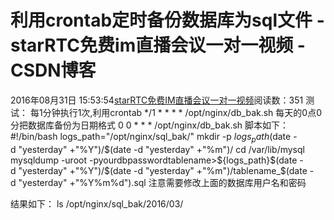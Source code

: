 # 利用crontab定时备份数据库为sql文件 - starRTC免费im直播会议一对一视频 - CSDN博客
2016年08月31日 15:53:54[starRTC免费IM直播会议一对一视频](https://me.csdn.net/elesos)阅读数：351
测试：
每1分钟执行1次,利用crontab
*/1 * * * * /opt/nginx/db_bak.sh
每天的0点0分把数据库备份为日期格式
0 0 * * * /opt/nginx/db_bak.sh
脚本如下：
#!/bin/bash
logs_path="/opt/nginx/sql_bak/"
mkdir -p ${logs_path}$(date -d "yesterday" +"%Y")/$(date -d "yesterday" +"%m")/
cd /var/lib/mysql
mysqldump -uroot -pyourdbpasswordtablename>${logs_path}$(date -d "yesterday" +"%Y")/$(date -d "yesterday" +"%m")/tablename_$(date -d "yesterday" +"%Y%m%d").sql
注意需要修改上面的数据库用户名和密码

结果如下：
ls /opt/nginx/sql_bak/2016/03/
